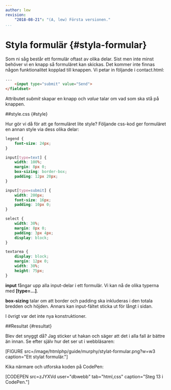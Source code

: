 ```yaml
---
author: lew
revision:
    "2018-08-21": "(A, lew) Första versionen."
...
```

Styla formulär {#styla-formular}
=======================

Som ni såg består ett formulär oftast av olika delar. Sist men inte minst behöver vi en knapp så formuläret kan skickas. Det kommer inte finnas någon funktionalitet kopplad till knappen. Vi petar in följande i contact.html:

```html
...
    <input type="submit" value="Send">
</fieldset>
```

Attributet *submit* skapar en knapp och *value* talar om vad som ska stå på knappen.



##style.css {#style}

Hur gör vi då för att ge formuläret lite style? Följande css-kod ger formuläret en annan style via dess olika delar:

```css
legend {
    font-size: 24px;
}

input[type=text] {
    width: 100%;
    margin: 8px 0;
    box-sizing: border-box;
    padding: 12px 20px;
}

input[type=submit] {
    width: 200px;
    font-size: 16px;
    padding: 10px 0;
}

select {
    width: 30%;
    margin: 8px 0;
    padding: 3px 4px;
    display: block;
}

textarea {
    display: block;
    margin: 12px 0;
    width: 30%;
    height: 75px;
}

```

**input** fångar upp alla input-delar i ett formulär. Vi kan nå de olika typerna med **[type=...]**.

**box-sizing** talar om att border och padding ska inkluderas i den totala bredden och höjden. Annars kan input-fältet sticka ut för långt i sidan.

<!-- Det går även att forma elementen en del via dess attribut. Till exempel -->

I övrigt var det inte nya konstruktioner.



##Resultat {#resultat}

Blev det snyggt då? Jag sticker ut hakan och säger att det i alla fall är bättre än innan. Se efter själv hur det ser ut i webbläsaren:

[FIGURE src=/image/htmlphp/guide/murphy/stylat-formular.png?w=w3 caption="Ett stylat formulär."]

Kika närmare och utforska koden på CodePen:

[CODEPEN src=zJYXVd user="dbwebb" tab="html,css" caption="Steg 13 i CodePen."]
